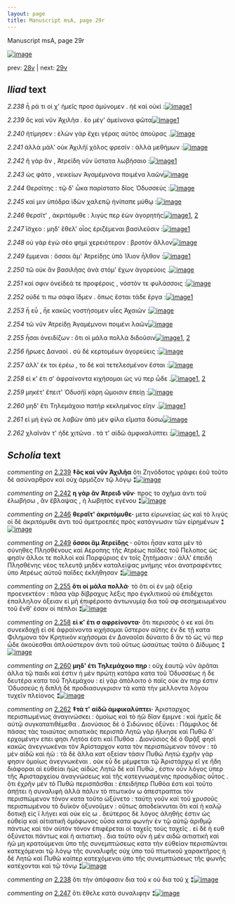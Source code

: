 ```yaml
---
layout: page
title: Manuscript msA, page 29r
---
```


Manuscript msA, page 29r

[![image](http://www.homermultitext.org/iipsrv?OBJ=IIP,1.0&FIF=/project/homer/pyramidal/deepzoom/hmt/vaimg/2017a/VA029RN_0030.tif&WID=100&CVT=JPEG)](http://www.homermultitext.org/ict2/?urn=urn:cite2:hmt:vaimg.2017a:VA029RN_0030)

prev:  [28v](../28v) | next:  [29v](../29v)

## *Iliad* text

*2.238* <a id="2.238"/> ἦ ρά τι οἱ χ' ἠμεῖς προσ ἀμύνομεν . ἠὲ καὶ οὐκί :[![image](http://www.homermultitext.org/iipsrv?OBJ=IIP,1.0&FIF=/project/homer/pyramidal/deepzoom/hmt/vaimg/2017a/VA029RN_0030.tif&RGN=0.156,0.2006,0.379,0.024&WID=1000&CVT=JPEG)](http://www.homermultitext.org/ict2/?urn=urn:cite2:hmt:vaimg.2017a:VA029RN_0030@0.156,0.2006,0.379,0.024)[1](#msAim_2.418)

*2.239* <a id="2.239"/> ὃς καὶ νῦν Ἀχιλῆα . ἕο 					μέγ' ἀμείνονα φῶτα[![image](http://www.homermultitext.org/iipsrv?OBJ=IIP,1.0&FIF=/project/homer/pyramidal/deepzoom/hmt/vaimg/2017a/VA029RN_0030.tif&RGN=0.156,0.2239,0.379,0.024&WID=1000&CVT=JPEG)](http://www.homermultitext.org/ict2/?urn=urn:cite2:hmt:vaimg.2017a:VA029RN_0030@0.156,0.2239,0.379,0.024)[1](#msA_2.408)

*2.240* <a id="2.240"/> ἠτίμησεν : ἑλὼν γὰρ ἔχει γέρας αὐτὸς ἀπούρας .[![image](http://www.homermultitext.org/iipsrv?OBJ=IIP,1.0&FIF=/project/homer/pyramidal/deepzoom/hmt/vaimg/2017a/VA029RN_0030.tif&RGN=0.162,0.2419,0.379,0.024&WID=1000&CVT=JPEG)](http://www.homermultitext.org/ict2/?urn=urn:cite2:hmt:vaimg.2017a:VA029RN_0030@0.162,0.2419,0.379,0.024)

*2.241* <a id="2.241"/> ἀλλὰ μάλ' οὐκ Ἀχιλῆϊ 					χόλος φρεσίν : ἀλλὰ μεθήμων :[![image](http://www.homermultitext.org/iipsrv?OBJ=IIP,1.0&FIF=/project/homer/pyramidal/deepzoom/hmt/vaimg/2017a/VA029RN_0030.tif&RGN=0.163,0.26,0.394,0.024&WID=1000&CVT=JPEG)](http://www.homermultitext.org/ict2/?urn=urn:cite2:hmt:vaimg.2017a:VA029RN_0030@0.163,0.26,0.394,0.024)

*2.242* <a id="2.242"/> ῆ γὰρ ἂν , Ἀτρείδη νῦν 					ὕστατα λωβήσαιο :[![image](http://www.homermultitext.org/iipsrv?OBJ=IIP,1.0&FIF=/project/homer/pyramidal/deepzoom/hmt/vaimg/2017a/VA029RN_0030.tif&RGN=0.16,0.2795,0.394,0.024&WID=1000&CVT=JPEG)](http://www.homermultitext.org/ict2/?urn=urn:cite2:hmt:vaimg.2017a:VA029RN_0030@0.16,0.2795,0.394,0.024)[1](#msA_2.409)

*2.243* <a id="2.243"/> ὡς φάτο , νεικείων Ἀγαμέμνονα ποιμένα λαῶν[![image](http://www.homermultitext.org/iipsrv?OBJ=IIP,1.0&FIF=/project/homer/pyramidal/deepzoom/hmt/vaimg/2017a/VA029RN_0030.tif&RGN=0.16,0.2975,0.394,0.024&WID=1000&CVT=JPEG)](http://www.homermultitext.org/ict2/?urn=urn:cite2:hmt:vaimg.2017a:VA029RN_0030@0.16,0.2975,0.394,0.024)

*2.244* <a id="2.244"/> Θερσίτης : τῷ δ' ὦκα 					παρίστατο δῖος Ὀδυσσεύς :[![image](http://www.homermultitext.org/iipsrv?OBJ=IIP,1.0&FIF=/project/homer/pyramidal/deepzoom/hmt/vaimg/2017a/VA029RN_0030.tif&RGN=0.162,0.3186,0.394,0.024&WID=1000&CVT=JPEG)](http://www.homermultitext.org/ict2/?urn=urn:cite2:hmt:vaimg.2017a:VA029RN_0030@0.162,0.3186,0.394,0.024)

*2.245* <a id="2.245"/> καί μιν ὑπόδρα ἰ̈δὼν χαλεπῷ ἠνίπαπε μύθῳ :[![image](http://www.homermultitext.org/iipsrv?OBJ=IIP,1.0&FIF=/project/homer/pyramidal/deepzoom/hmt/vaimg/2017a/VA029RN_0030.tif&RGN=0.164,0.3366,0.394,0.024&WID=1000&CVT=JPEG)](http://www.homermultitext.org/ict2/?urn=urn:cite2:hmt:vaimg.2017a:VA029RN_0030@0.164,0.3366,0.394,0.024)

*2.246* <a id="2.246"/> θερσῖτ' , ἀκριτόμυθε : 					λιγύς περ ἐὼν ἀγορητής[![image](http://www.homermultitext.org/iipsrv?OBJ=IIP,1.0&FIF=/project/homer/pyramidal/deepzoom/hmt/vaimg/2017a/VA029RN_0030.tif&RGN=0.16,0.3561,0.394,0.024&WID=1000&CVT=JPEG)](http://www.homermultitext.org/ict2/?urn=urn:cite2:hmt:vaimg.2017a:VA029RN_0030@0.16,0.3561,0.394,0.024)[1](#msAil_2.423), [2](#msA_2.411)

*2.247* <a id="2.247"/> ἴ̈σχεο : μηδ' ἔθελ' οἶος ἐριζέμεναι βασιλεῦσιν :[![image](http://www.homermultitext.org/iipsrv?OBJ=IIP,1.0&FIF=/project/homer/pyramidal/deepzoom/hmt/vaimg/2017a/VA029RN_0030.tif&RGN=0.147,0.3749,0.394,0.024&WID=1000&CVT=JPEG)](http://www.homermultitext.org/ict2/?urn=urn:cite2:hmt:vaimg.2017a:VA029RN_0030@0.147,0.3749,0.394,0.024)[1](#msAim_2.419)

*2.248* <a id="2.248"/> οὐ γὰρ ἐγὼ σέο φημὶ χερειότερον : βροτὸν ἄλλον[![image](http://www.homermultitext.org/iipsrv?OBJ=IIP,1.0&FIF=/project/homer/pyramidal/deepzoom/hmt/vaimg/2017a/VA029RN_0030.tif&RGN=0.147,0.3944,0.394,0.024&WID=1000&CVT=JPEG)](http://www.homermultitext.org/ict2/?urn=urn:cite2:hmt:vaimg.2017a:VA029RN_0030@0.147,0.3944,0.394,0.024)

*2.249* <a id="2.249"/> ἔμμεναι : ὅσσοι ἅμ' Ἀτρείδῃς ὑπὸ Ί̈λιον ἦλθον :[![image](http://www.homermultitext.org/iipsrv?OBJ=IIP,1.0&FIF=/project/homer/pyramidal/deepzoom/hmt/vaimg/2017a/VA029RN_0030.tif&RGN=0.148,0.4132,0.394,0.024&WID=1000&CVT=JPEG)](http://www.homermultitext.org/ict2/?urn=urn:cite2:hmt:vaimg.2017a:VA029RN_0030@0.148,0.4132,0.394,0.024)[1](#msA_2.412)

*2.250* <a id="2.250"/> τῶ οὐκ ἂν βασιλῆας ἀνὰ στόμ' ἔχων ἀγορεύοις .[![image](http://www.homermultitext.org/iipsrv?OBJ=IIP,1.0&FIF=/project/homer/pyramidal/deepzoom/hmt/vaimg/2017a/VA029RN_0030.tif&RGN=0.148,0.432,0.394,0.024&WID=1000&CVT=JPEG)](http://www.homermultitext.org/ict2/?urn=urn:cite2:hmt:vaimg.2017a:VA029RN_0030@0.148,0.432,0.394,0.024)

*2.251* <a id="2.251"/> καί σφιν ὀνείδεά τε προφέροις , νόστόν τε φυλάσσοις :[![image](http://www.homermultitext.org/iipsrv?OBJ=IIP,1.0&FIF=/project/homer/pyramidal/deepzoom/hmt/vaimg/2017a/VA029RN_0030.tif&RGN=0.148,0.453,0.394,0.024&WID=1000&CVT=JPEG)](http://www.homermultitext.org/ict2/?urn=urn:cite2:hmt:vaimg.2017a:VA029RN_0030@0.148,0.453,0.394,0.024)

*2.252* <a id="2.252"/> οὐδέ τι πω σάφα ἴδμεν . ὅπως ἔσται τάδε ἔργα :[![image](http://www.homermultitext.org/iipsrv?OBJ=IIP,1.0&FIF=/project/homer/pyramidal/deepzoom/hmt/vaimg/2017a/VA029RN_0030.tif&RGN=0.144,0.4733,0.394,0.024&WID=1000&CVT=JPEG)](http://www.homermultitext.org/ict2/?urn=urn:cite2:hmt:vaimg.2017a:VA029RN_0030@0.144,0.4733,0.394,0.024)[1](#msA_2.413)

*2.253* <a id="2.253"/> ἦ εὖ , ἦε κακῶς νοστήσομεν υἷες Ἀχαιῶν :[![image](http://www.homermultitext.org/iipsrv?OBJ=IIP,1.0&FIF=/project/homer/pyramidal/deepzoom/hmt/vaimg/2017a/VA029RN_0030.tif&RGN=0.146,0.4914,0.394,0.024&WID=1000&CVT=JPEG)](http://www.homermultitext.org/ict2/?urn=urn:cite2:hmt:vaimg.2017a:VA029RN_0030@0.146,0.4914,0.394,0.024)

*2.254* <a id="2.254"/> τῶ νῦν Ἀτρείδῃ 						Ἀγαμέμνονι ποιμένι λαῶν[![image](http://www.homermultitext.org/iipsrv?OBJ=IIP,1.0&FIF=/project/homer/pyramidal/deepzoom/hmt/vaimg/2017a/VA029RN_0030.tif&RGN=0.146,0.5116,0.394,0.024&WID=1000&CVT=JPEG)](http://www.homermultitext.org/ict2/?urn=urn:cite2:hmt:vaimg.2017a:VA029RN_0030@0.146,0.5116,0.394,0.024)

*2.255* <a id="2.255"/> ἧσαι ὀνειδίζων : ὅτι οἱ μάλα πολλὰ διδοῦσιν[![image](http://www.homermultitext.org/iipsrv?OBJ=IIP,1.0&FIF=/project/homer/pyramidal/deepzoom/hmt/vaimg/2017a/VA029RN_0030.tif&RGN=0.146,0.5282,0.394,0.024&WID=1000&CVT=JPEG)](http://www.homermultitext.org/ict2/?urn=urn:cite2:hmt:vaimg.2017a:VA029RN_0030@0.146,0.5282,0.394,0.024)[1](#msA_2.414), [2](#msAim_2.420)

*2.256* <a id="2.256"/> ἥρωες Δαναοί . σὺ δὲ 					κερτομέων ἀγορεύεις :[![image](http://www.homermultitext.org/iipsrv?OBJ=IIP,1.0&FIF=/project/homer/pyramidal/deepzoom/hmt/vaimg/2017a/VA029RN_0030.tif&RGN=0.146,0.5477,0.394,0.024&WID=1000&CVT=JPEG)](http://www.homermultitext.org/ict2/?urn=urn:cite2:hmt:vaimg.2017a:VA029RN_0030@0.146,0.5477,0.394,0.024)

*2.257* <a id="2.257"/> ἀλλ' έκ τοι ἐρέω , το δὲ καὶ τετελεσμένον ἔσται :[![image](http://www.homermultitext.org/iipsrv?OBJ=IIP,1.0&FIF=/project/homer/pyramidal/deepzoom/hmt/vaimg/2017a/VA029RN_0030.tif&RGN=0.146,0.565,0.394,0.024&WID=1000&CVT=JPEG)](http://www.homermultitext.org/ict2/?urn=urn:cite2:hmt:vaimg.2017a:VA029RN_0030@0.146,0.565,0.394,0.024)

*2.258* <a id="2.258"/> εἰ κ' έτι σ' ἀφραίνοντα κιχήσομαι ὡς νύ περ ὧδε .[![image](http://www.homermultitext.org/iipsrv?OBJ=IIP,1.0&FIF=/project/homer/pyramidal/deepzoom/hmt/vaimg/2017a/VA029RN_0030.tif&RGN=0.146,0.5853,0.394,0.024&WID=1000&CVT=JPEG)](http://www.homermultitext.org/ict2/?urn=urn:cite2:hmt:vaimg.2017a:VA029RN_0030@0.146,0.5853,0.394,0.024)[1](#msA_2.415), [2](#msAim_2.421)

*2.259* <a id="2.259"/> μηκέτ' ἔπειτ' Ὀδυσῆϊ 					κάρη ὤμοισιν ἐπείῃ :[![image](http://www.homermultitext.org/iipsrv?OBJ=IIP,1.0&FIF=/project/homer/pyramidal/deepzoom/hmt/vaimg/2017a/VA029RN_0030.tif&RGN=0.145,0.6026,0.394,0.024&WID=1000&CVT=JPEG)](http://www.homermultitext.org/ict2/?urn=urn:cite2:hmt:vaimg.2017a:VA029RN_0030@0.145,0.6026,0.394,0.024)

*2.260* <a id="2.260"/> μηδ' ἔτι Τηλεμάχοιο 					πατὴρ κεκλημένος εἴην .[![image](http://www.homermultitext.org/iipsrv?OBJ=IIP,1.0&FIF=/project/homer/pyramidal/deepzoom/hmt/vaimg/2017a/VA029RN_0030.tif&RGN=0.145,0.6236,0.394,0.024&WID=1000&CVT=JPEG)](http://www.homermultitext.org/ict2/?urn=urn:cite2:hmt:vaimg.2017a:VA029RN_0030@0.145,0.6236,0.394,0.024)[1](#msA_2.416)

*2.261* <a id="2.261"/> εἰ μὴ ἐγώ σε λαβὼν ἀπὸ μὲν φίλα εἵματα δύσω[![image](http://www.homermultitext.org/iipsrv?OBJ=IIP,1.0&FIF=/project/homer/pyramidal/deepzoom/hmt/vaimg/2017a/VA029RN_0030.tif&RGN=0.145,0.6431,0.394,0.024&WID=1000&CVT=JPEG)](http://www.homermultitext.org/ict2/?urn=urn:cite2:hmt:vaimg.2017a:VA029RN_0030@0.145,0.6431,0.394,0.024)

*2.262* <a id="2.262"/> χλαῖνάν τ' ἠδὲ χιτῶνα . τά τ' αἰδῶ ἀμφικαλύπτει :[![image](http://www.homermultitext.org/iipsrv?OBJ=IIP,1.0&FIF=/project/homer/pyramidal/deepzoom/hmt/vaimg/2017a/VA029RN_0030.tif&RGN=0.145,0.6627,0.394,0.024&WID=1000&CVT=JPEG)](http://www.homermultitext.org/ict2/?urn=urn:cite2:hmt:vaimg.2017a:VA029RN_0030@0.145,0.6627,0.394,0.024)[1](#msAim_2.422), [2](#msA_2.417)

## *Scholia* text

*commenting on* [2.239](#2.239)  <a id="msA_2.408"/> **‡ὃς καὶ νῦν Ἀχιλῆα** ὅτι Ζηνόδοτος γράφει ἑοῦ τοῦτο δὲ ασύναρθρον καὶ οὐχ ἁρμόζον τῷ λόγῳ ⁑[![image](http://www.homermultitext.org/iipsrv?OBJ=IIP,1.0&FIF=/project/homer/pyramidal/deepzoom/hmt/vaimg/2017a/VA029RN_0030.tif&RGN=0.1533,0.0924,0.4517,0.0185&WID=1000&CVT=JPEG)](http://www.homermultitext.org/ict2/?urn=urn:cite2:hmt:vaimg.2017a:VA029RN_0030@0.1533,0.0924,0.4517,0.0185)

*commenting on* [2.242](#2.242)  <a id="msA_2.409"/> **η γὰρ ἂν Ἀτρειδ νῦν·** προς το σχῆμα ἀντι τοῦ ἐλωβήσω , ἂν ἔβλαψας , ἠ λωβητὸς εγένου ⁑[![image](http://www.homermultitext.org/iipsrv?OBJ=IIP,1.0&FIF=/project/homer/pyramidal/deepzoom/hmt/vaimg/2017a/VA029RN_0030.tif&RGN=0.175,0.0961,0.5953,0.0255&WID=1000&CVT=JPEG)](http://www.homermultitext.org/ict2/?urn=urn:cite2:hmt:vaimg.2017a:VA029RN_0030@0.175,0.0961,0.5953,0.0255)

*commenting on* [2.246](#2.246)  <a id="msA_2.411"/> **θερσῖτ' ἀκριτόμυθε·** μετα εἰρωνείας ὡς καὶ τὸ λιγύς οἱ δὲ ἀκριτόμυθε ἀντι τοῦ ἀμετροεπὲς πρὸς κατάγνωσιν τῶν εἰρημένων ⁑[![image](http://www.homermultitext.org/iipsrv?OBJ=IIP,1.0&FIF=/project/homer/pyramidal/deepzoom/hmt/vaimg/2017a/VA029RN_0030.tif&RGN=0.1693,0.1214,0.595,0.0233&WID=1000&CVT=JPEG)](http://www.homermultitext.org/ict2/?urn=urn:cite2:hmt:vaimg.2017a:VA029RN_0030@0.1693,0.1214,0.595,0.0233)

*commenting on* [2.249](#2.249)  <a id="msA_2.412"/> **ὅσσοι ἅμ Ἀτρείδῃς ·** οὔτοι ἦσαν κατα μὲν τὸ σύνηθες Πλησθένους καὶ Αεροπης τῆς Ατρέως παῖδες τοῦ Πελοπος ὡς φησὶν ἄλλοι τε πολλοὶ καὶ Πορφύριος ἐν τοῖς ζητήμασιν : ἀλλ' ἐπειδὴ Πλησθένης νέος τελευτᾷ μηδὲν καταλείψας μνήμης νέοι ἀνατραφέντες ὑπο Ατρέως αὐτοῦ παῖδες ἐκλήθησαν ⁑[![image](http://www.homermultitext.org/iipsrv?OBJ=IIP,1.0&FIF=/project/homer/pyramidal/deepzoom/hmt/vaimg/2017a/VA029RN_0030.tif&RGN=0.1723,0.1327,0.594,0.0436&WID=1000&CVT=JPEG)](http://www.homermultitext.org/ict2/?urn=urn:cite2:hmt:vaimg.2017a:VA029RN_0030@0.1723,0.1327,0.594,0.0436)

*commenting on* [2.255](#2.255)  <a id="msA_2.414"/> **ὅτι οἱ μάλα πολλά·** τὸ ὅτι οἱ ἐν μιᾷ ὀξείᾳ προενεκτέον : πᾶσα γὰρ δίβραχυς λέξις προ ἐγκλιτικοῦ οὐ ἐπιδέχεται ἐπαλληλον ὀξειαν εἰ μὴ ἐπιφέροιτο ἀντωνυμίᾳ δια τοῦ σφ σεσημειωμένου τοῦ ἔνθ' έσαν οἱ πέπλοι ⁑[![image](http://www.homermultitext.org/iipsrv?OBJ=IIP,1.0&FIF=/project/homer/pyramidal/deepzoom/hmt/vaimg/2017a/VA029RN_0030.tif&RGN=0.5583,0.2085,0.22,0.0618&WID=1000&CVT=JPEG)](http://www.homermultitext.org/ict2/?urn=urn:cite2:hmt:vaimg.2017a:VA029RN_0030@0.5583,0.2085,0.22,0.0618)

*commenting on* [2.258](#2.258)  <a id="msA_2.415"/> **εἰ κ' έτι σ αφρείνοντα·** ὅτι περισσὸς ὁ κε καὶ ὅτι συνεκδοχῇ εἰ σὲ ἀφραίνοντα κιχήσομαι ὕστερον αὔτης ἐν δε τῇ κατα Φιλημονα τὸν Κρητικὸν κιχήσομαι ἐν Δαναοῖσι δύναιτο δ ἂν τὸ ὡς νύ περ ὦδε ἀκούεσθαι ἁπλούστερον ἀντι τοῦ οὕτως ὡσαύτως ταῦτα ὁ Δίδυμος ⁑[![image](http://www.homermultitext.org/iipsrv?OBJ=IIP,1.0&FIF=/project/homer/pyramidal/deepzoom/hmt/vaimg/2017a/VA029RN_0030.tif&RGN=0.5607,0.2676,0.2267,0.0711&WID=1000&CVT=JPEG)](http://www.homermultitext.org/ict2/?urn=urn:cite2:hmt:vaimg.2017a:VA029RN_0030@0.5607,0.2676,0.2267,0.0711)

*commenting on* [2.260](#2.260)  <a id="msA_2.416"/> **μηδ' έτι Τηλεμάχοιο πηρ :** οὔχ ἑαυτῷ νῦν ἀρᾶται ἀλλα τῷ παιδι καὶ ἐστιν ἡ μὲν πρώτῃ κατάρα κατα τοῦ Ὀδυσσέως ἡ δε δευτέρα κατα τοῦ Τηλεμάχου : εἰ γὰρ ἀπόλοιτο ὁ παῖς οὐκ ὰν πηρ ἐστιν Ὀδυσσεύς ἡ διπλὴ δὲ προδιασυγκρισιν τὰ κατὰ τὴν μελλοντα λόγου τυχεῖν πλείονος ⁑[![image](http://www.homermultitext.org/iipsrv?OBJ=IIP,1.0&FIF=/project/homer/pyramidal/deepzoom/hmt/vaimg/2017a/VA029RN_0030.tif&RGN=0.5547,0.3372,0.234,0.0839&WID=1000&CVT=JPEG)](http://www.homermultitext.org/ict2/?urn=urn:cite2:hmt:vaimg.2017a:VA029RN_0030@0.5547,0.3372,0.234,0.0839)

*commenting on* [2.262](#2.262)  <a id="msA_2.417"/> **‡τά τ' αἰδῶ ἀμφικαλύπτει·** Ἀρισταρχος περισπωμένως ἀναγινώσκει : ὁμοίως καὶ τὸ ἠῶ δῖαν ἔμιμνε : καὶ ἡμεῖς δὲ αὐτῷ συγκατατιθέμεθα . Διονύσιος δὲ ὁ Σιδώνιος ὀξύνει : Πάμφιλος δὲ πάσας τὰς τοιαύτας αιτιατικὰς περισπᾶ Λητῶ γὰρ ἤλκησε καὶ Πυθῶ δ' ερχομένην επει φησι Λητόα ἐστι καὶ Πυθόα . Διονύσιος δὲ ὁ Θρᾷξ φησὶ κακῶς ἀνεγνωκέναι τὸν Ἀρίσταρχον κατα τὸν περισπώμενον τόνον : τὸ μὲν αἰδῶ καὶ ἠῶ : τὰ δὲ ἄλλα κατ οξείαν τάσιν Πυθώ Λητώ ἐχρῆν γάρ φησιν ὁμοίως ἀνεγνωκέναι . οὐκ εὖ δε μέμφεται τῷ Ἀριστάρχῳ εἴ γε ἤδη διάφοραι αἱ εὐθείαι ἠώς αἰδώς Λητῶ δὲ καὶ Πυθώ , ἐστιν οὖν λόγος ὑπερ τῆς Ἀρισταρχείου ἀναγνώσεως καὶ τῆς κατεγνωσμένης προσῳδίας οὗτος . ὅτι ἐχρῆν μὲν τὸ Πυθῶ περισπᾶσθαι : ἐπειδήπερ Πυθόα ἐστι καὶ τοῦτο ἀπῄτει ἡ συναλιφὴ ἀλλὰ πάλιν τὸ πτωτικὸν ω ἀπεστραπται τὸν περισπώμενον τόνον κατα τοῦτο ὠξύνετο : ταύτῃ γοῦν καὶ τοῦ χρυσοῦς περισπωμένου τὸ δυϊκὸν ὀξυνοῦμεν : οὕτως ἀποδείκνυται ὅτι καὶ ἡ καλῷ δοτικῇ εἰς ϊ λήγει καὶ οὐκ εἰς ω . δεύτερος δὲ λόγος ἀληθής ἐστιν ὡς εὐθείᾳ καὶ αἰτιατικῆ ὁμόφωνος οὖσα κατα φωνὴν ἐν τῷ αὐτῷ ἀριθμῷ πάντως καὶ τὸν αὐτὸν τόνον ἐπιφέρεται οἱ ταχεῖς τοὺς ταχεῖς . εἰ δὲ ἡ ευθ ὀξύνεται πάντως καὶ ἡ αιτιατική . δια τοῦτο οὖν ἡ μὲν αιδῶ αιτιατικὴ καὶ ἠῶ μη κρατούμεναι ὑπο τῆς συνεμπτώσεως κατα τὴν εὐθείαν περισπῶνται κατεχόμεναι τῷ λόγῳ τῆς συναλιφῆς οὐχ ὑπο τοῦ πτωτικοῦ χαρακτῆρος ἡ δὲ Λητῶ καὶ Πυθῶ καίπερ κατεχόμεναι ὑπο τῆς συνεμπτώσεως τῆς φωνῆς κατέχονται καὶ τῷ τόνῳ ⁑[![image](http://www.homermultitext.org/iipsrv?OBJ=IIP,1.0&FIF=/project/homer/pyramidal/deepzoom/hmt/vaimg/2017a/VA029RN_0030.tif&RGN=0.1397,0.6909,0.6217,0.1389&WID=1000&CVT=JPEG)](http://www.homermultitext.org/ict2/?urn=urn:cite2:hmt:vaimg.2017a:VA029RN_0030@0.1397,0.6909,0.6217,0.1389)

*commenting on* [2.238](#2.238)  <a id="msAim_2.418.comment"/> ὅτι τὴν ἀπόφασιν δια τοῦ κ οὐ δια τοῦ χ ⁑[![image](http://www.homermultitext.org/iipsrv?OBJ=IIP,1.0&FIF=/project/homer/pyramidal/deepzoom/hmt/vaimg/2017a/VA029RN_0030.tif&RGN=0.5153,0.1977,0.0473,0.0451&WID=1000&CVT=JPEG)](http://www.homermultitext.org/ict2/?urn=urn:cite2:hmt:vaimg.2017a:VA029RN_0030@0.5153,0.1977,0.0473,0.0451)

*commenting on* [2.247](#2.247)  <a id="msAim_2.419.comment"/> ὅτι ἔθελε κατὰ συναλιφην ⁑[![image](http://www.homermultitext.org/iipsrv?OBJ=IIP,1.0&FIF=/project/homer/pyramidal/deepzoom/hmt/vaimg/2017a/VA029RN_0030.tif&RGN=0.516,0.373,0.045,0.0413&WID=1000&CVT=JPEG)](http://www.homermultitext.org/ict2/?urn=urn:cite2:hmt:vaimg.2017a:VA029RN_0030@0.516,0.373,0.045,0.0413)